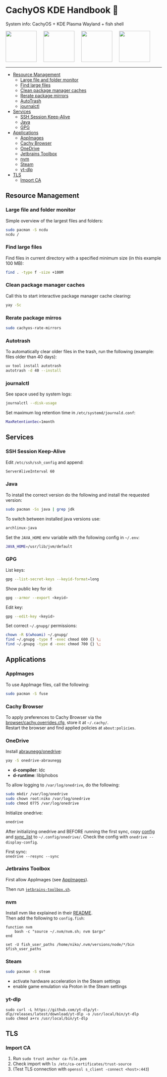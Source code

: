 # CachyOS KDE Handbook 🐧

System info: CachyOS + KDE Plasma Wayland + fish shell

<a href="https://cachyos.org/"><img src="https://cachyos.org/_astro/logo.DVTdAJi6.svg" width="100"/></a> &emsp;
<a href="https://kde.org/plasma-desktop"><img src="https://kde.org/stuff/clipart/logo/plasma-logo-colorful.svg" width="100"/></a> &emsp;
<a href="https://wayland.freedesktop.org"><img src="https://upload.wikimedia.org/wikipedia/commons/9/99/Wayland_Logo.svg" width="100"/></a> &emsp;
<a href="https://fishshell.com"><img src="https://avatars.githubusercontent.com/u/1828073" width="100"/></a>

---

- [Resource Management](#resource-management)
  - [Large file and folder monitor](#large-file-and-folder-monitor)
  - [Find large files](#find-large-files)
  - [Clean package manager caches](#clean-package-manager-caches)
  - [Rerate package mirrors](#rerate-package-mirros)
  - [AutoTrash](#autotrash)
  - [journalctl](#journalctl)
- [Services](#services)
  - [SSH Session Keep-Alive](#ssh-session-keep-alive)
  - [Java](#java)
  - [GPG](#gpg)
- [Applications](#applications)
  - [AppImages](#appimages)
  - [Cachy Browser](#cachy-browser)
  - [OneDrive](#onedrive)
  - [Jetbrains Toolbox](#jetbrains-toolbox)
  - [nvm](#nvm)
  - [Steam](#steam)
  - [yt-dlp](#yt-dlp)
- [TLS](#tls)
  - [Import CA](#import-ca)

## Resource Management

### Large file and folder monitor

Simple overview of the largest files and folders:

```bash
sudo pacman -S ncdu
ncdu /
```

### Find large files

Find files in current directory with a specified minimum size (in this example 100 MB):

```bash
find . -type f -size +100M
```

### Clean package manager caches

Call this to start interactive package manager cache clearing:

```bash
yay -Sc
```

### Rerate package mirros

```bash
sudo cachyos-rate-mirrors
```

### Autotrash

To automatically clear older files in the trash, run the following (example: files older than 40 days):

```bash
uv tool install autotrash
autotrash -d 40 --install
```

### journalctl

See space used by system logs:

```bash
journalctl --disk-usage
```

Set maximum log retention time in `/etc/systemd/journald.conf`:

```bash
MaxRetentionSec=1month
```

## Services

### SSH Session Keep-Alive

Edit `/etc/ssh/ssh_config` and append:

```bash
ServerAliveInterval 60
```

### Java

To install the correct version do the following and install the requested version:

```bash
sudo pacman -Ss java | grep jdk
```

To switch between installed java versions use:

```bash
archlinux-java
```

Set the `JAVA_HOME` env variable with the following config in `~/.env`:

```bash
JAVA_HOME=/usr/lib/jvm/default
```

### GPG

List keys:

```bash
gpg --list-secret-keys --keyid-format=long
```

Show public key for id:

```bash
gpg --armor --export <keyid>
```

Edit key:

```bash
gpg --edit-key <keyid>
```

Set correct `~/.gnupg/` permissions:

```bash
chown -R $(whoami) ~/.gnupg/
find ~/.gnupg -type f -exec chmod 600 {} \;
find ~/.gnupg -type d -exec chmod 700 {} \;
```

## Applications

### AppImages

To use AppImage files, call the following:

```bash
sudo pacman -S fuse
```

### Cachy Browser

To apply preferences to Cachy Browser via the [browser/cachy.overrides.cfg](browser/cachy.overrides.cfg), store it at `~/.cachy/`.  
Restart the browser and find applied policies at `about:policies`.

### OneDrive

Install [abraunegg/onedrive](https://github.com/abraunegg/onedrive):

```bash
yay -S onedrive-abraunegg
```

- **d-compiler**: ldc
- **d-runtime**: liblphobos

To allow logging to `/var/log/onedrive`, do the following:

```bash
sudo mkdir /var/log/onedrive
sudo chown root:niko /var/log/onedrive
sudo chmod 0775 /var/log/onedrive
```

Initialize onedrive:  
```bash
onedrive
```

After initializing onedrive and BEFORE running the first sync, copy [config](onedrive/config) and [sync_list](onedrive/sync_list) to `~/.config/onedrive/`. Check the config with `onedrive --display-config`.

First sync:  
`onedrive --resync --sync`

### Jetbrains Toolbox

First allow AppImages (see [AppImages](#appimages)).

Then run [`jetbrains-toolbox.sh`](jetbrains-toolbox.sh).

### nvm

Install nvm like explained in their [README](https://github.com/nvm-sh/nvm?tab=readme-ov-file#install--update-script).  
Then add the following to `config.fish`:

```fish
function nvm
    bash -c "source ~/.nvm/nvm.sh; nvm $argv"
end

set -U fish_user_paths /home/niko/.nvm/versions/node/*/bin $fish_user_paths
```

### Steam

```bash
sudo pacman -S steam
```

- activate hardware acceleration in the Steam settings
- enable game emulation via Proton in the Steam settings

### yt-dlp

```shell
sudo curl -L https://github.com/yt-dlp/yt-dlp/releases/latest/download/yt-dlp -o /usr/local/bin/yt-dlp
sudo chmod a+rx /usr/local/bin/yt-dlp
```

## TLS

### Import CA

1. Run `sudo trust anchor ca-file.pem`
2. Check import with `ls /etc/ca-certificates/trust-source`
3. (Test TLS connection with `openssl s_client -connect <host>:443`)
